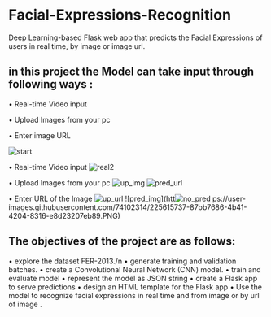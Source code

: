 # Facial-Expressions-Recognition
Deep Learning-based Flask web app that predicts the Facial Expressions of users in real time, by image or image url.

## in this project the Model can take input through following ways :

•   Real-time Video input  

•   Upload Images from your pc  

•   Enter image URL 

![start](https://user-images.githubusercontent.com/74102314/225615927-28821c8f-c790-4345-ad30-0f331f88bb6f.PNG)

•   Real-time Video input
![real2](https://user-images.githubusercontent.com/74102314/225615449-a0c0cad8-2e3d-4deb-a4aa-27e5a212522d.PNG)

•   Upload Images from your pc
![up_img](https://user-images.githubusercontent.com/74102314/225615592-41246dd8-b102-433a-9b59-650148ef57ce.PNG)
![pred_url](https://user-images.githubusercontent.com/74102314/225615689-58d41f76-7e88-41a6-b33a-00867bba2e6a.PNG)

•   Enter URL of the Image
![up_url](https://user-images.githubusercontent.com/74102314/225615720-a6cbcd3c-0311-4557-a70b-d8a21bf22817.PNG)
![pred_img](htt![no_pred](https://user-images.githubusercontent.com/74102314/225615861-ad6fe815-a0ba-4c35-b6d8-82b61598d750.PNG)
ps://user-images.githubusercontent.com/74102314/225615737-87bb7686-4b41-4204-8316-e8d23207eb89.PNG)

## The objectives of the project are as follows:
•  explore the dataset FER-2013./n
•  generate training and validation batches.
•  create a Convolutional Neural Network (CNN) model.
•  train and evaluate model
•  represent the model as JSON string
•  create a Flask app to serve predictions
•  design an HTML template for the Flask app
• Use the model to recognize facial expressions in real time and         from image or by  url of image .


